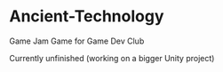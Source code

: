 # Ancient-Technology
Game Jam Game for Game Dev Club

Currently unfinished (working on a bigger Unity project)
